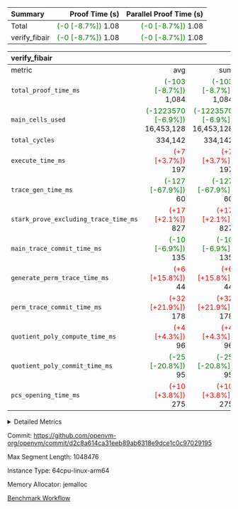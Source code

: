| Summary | Proof Time (s) | Parallel Proof Time (s) |
|:---|---:|---:|
| Total | <span style='color: green'>(-0 [-8.7%])</span> 1.08 | <span style='color: green'>(-0 [-8.7%])</span> 1.08 |
| verify_fibair | <span style='color: green'>(-0 [-8.7%])</span> 1.08 | <span style='color: green'>(-0 [-8.7%])</span> 1.08 |


| verify_fibair |||||
|:---|---:|---:|---:|---:|
|metric|avg|sum|max|min|
| `total_proof_time_ms ` | <span style='color: green'>(-103 [-8.7%])</span> 1,084 | <span style='color: green'>(-103 [-8.7%])</span> 1,084 | <span style='color: green'>(-103 [-8.7%])</span> 1,084 | <span style='color: green'>(-103 [-8.7%])</span> 1,084 |
| `main_cells_used     ` | <span style='color: green'>(-1223570 [-6.9%])</span> 16,453,128 | <span style='color: green'>(-1223570 [-6.9%])</span> 16,453,128 | <span style='color: green'>(-1223570 [-6.9%])</span> 16,453,128 | <span style='color: green'>(-1223570 [-6.9%])</span> 16,453,128 |
| `total_cycles        ` |  334,142 |  334,142 |  334,142 |  334,142 |
| `execute_time_ms     ` | <span style='color: red'>(+7 [+3.7%])</span> 197 | <span style='color: red'>(+7 [+3.7%])</span> 197 | <span style='color: red'>(+7 [+3.7%])</span> 197 | <span style='color: red'>(+7 [+3.7%])</span> 197 |
| `trace_gen_time_ms   ` | <span style='color: green'>(-127 [-67.9%])</span> 60 | <span style='color: green'>(-127 [-67.9%])</span> 60 | <span style='color: green'>(-127 [-67.9%])</span> 60 | <span style='color: green'>(-127 [-67.9%])</span> 60 |
| `stark_prove_excluding_trace_time_ms` | <span style='color: red'>(+17 [+2.1%])</span> 827 | <span style='color: red'>(+17 [+2.1%])</span> 827 | <span style='color: red'>(+17 [+2.1%])</span> 827 | <span style='color: red'>(+17 [+2.1%])</span> 827 |
| `main_trace_commit_time_ms` | <span style='color: green'>(-10 [-6.9%])</span> 135 | <span style='color: green'>(-10 [-6.9%])</span> 135 | <span style='color: green'>(-10 [-6.9%])</span> 135 | <span style='color: green'>(-10 [-6.9%])</span> 135 |
| `generate_perm_trace_time_ms` | <span style='color: red'>(+6 [+15.8%])</span> 44 | <span style='color: red'>(+6 [+15.8%])</span> 44 | <span style='color: red'>(+6 [+15.8%])</span> 44 | <span style='color: red'>(+6 [+15.8%])</span> 44 |
| `perm_trace_commit_time_ms` | <span style='color: red'>(+32 [+21.9%])</span> 178 | <span style='color: red'>(+32 [+21.9%])</span> 178 | <span style='color: red'>(+32 [+21.9%])</span> 178 | <span style='color: red'>(+32 [+21.9%])</span> 178 |
| `quotient_poly_compute_time_ms` | <span style='color: red'>(+4 [+4.3%])</span> 96 | <span style='color: red'>(+4 [+4.3%])</span> 96 | <span style='color: red'>(+4 [+4.3%])</span> 96 | <span style='color: red'>(+4 [+4.3%])</span> 96 |
| `quotient_poly_commit_time_ms` | <span style='color: green'>(-25 [-20.8%])</span> 95 | <span style='color: green'>(-25 [-20.8%])</span> 95 | <span style='color: green'>(-25 [-20.8%])</span> 95 | <span style='color: green'>(-25 [-20.8%])</span> 95 |
| `pcs_opening_time_ms ` | <span style='color: red'>(+10 [+3.8%])</span> 275 | <span style='color: red'>(+10 [+3.8%])</span> 275 | <span style='color: red'>(+10 [+3.8%])</span> 275 | <span style='color: red'>(+10 [+3.8%])</span> 275 |



<details>
<summary>Detailed Metrics</summary>

|  | verify_program_compile_ms | total_cells | stark_prove_excluding_trace_time_ms | quotient_poly_compute_time_ms | quotient_poly_commit_time_ms | perm_trace_commit_time_ms | pcs_opening_time_ms | main_trace_commit_time_ms |
| --- | --- | --- | --- | --- | --- | --- | --- |
|  | 7 | 65,536 | 36 | 1 | 6 | 0 | 21 | 7 | 

| air_name | rows | quotient_deg | main_cols | interactions | constraints | cells |
| --- | --- | --- | --- | --- | --- | --- |
| AccessAdapterAir<2> |  | 2 |  | 5 | 12 |  | 
| AccessAdapterAir<4> |  | 2 |  | 5 | 12 |  | 
| AccessAdapterAir<8> |  | 2 |  | 5 | 12 |  | 
| FibonacciAir | 32,768 | 1 | 2 |  | 5 | 65,536 | 
| FriReducedOpeningAir |  | 2 |  | 39 | 71 |  | 
| JalRangeCheckAir |  | 2 |  | 9 | 14 |  | 
| NativePoseidon2Air<BabyBearParameters>, 1> |  | 2 |  | 136 | 572 |  | 
| PhantomAir |  | 2 |  | 3 | 5 |  | 
| ProgramAir |  | 1 |  | 1 | 4 |  | 
| VariableRangeCheckerAir |  | 1 |  | 1 | 4 |  | 
| VmAirWrapper<AluNativeAdapterAir, FieldArithmeticCoreAir> |  | 2 |  | 15 | 27 |  | 
| VmAirWrapper<BranchNativeAdapterAir, BranchEqualCoreAir<1> |  | 2 |  | 11 | 25 |  | 
| VmAirWrapper<NativeAdapterAir<2, 0>, PublicValuesCoreAir> |  | 2 |  | 11 | 29 |  | 
| VmAirWrapper<NativeLoadStoreAdapterAir<1>, NativeLoadStoreCoreAir<1> |  | 2 |  | 15 | 20 |  | 
| VmAirWrapper<NativeLoadStoreAdapterAir<4>, NativeLoadStoreCoreAir<4> |  | 2 |  | 15 | 20 |  | 
| VmAirWrapper<NativeVectorizedAdapterAir<4>, FieldExtensionCoreAir> |  | 2 |  | 15 | 27 |  | 
| VmConnectorAir |  | 2 |  | 5 | 11 |  | 
| VolatileBoundaryAir |  | 2 |  | 7 | 19 |  | 

| group | trace_gen_time_ms | total_proof_time_ms | total_cycles | total_cells | stark_prove_excluding_trace_time_ms | quotient_poly_compute_time_ms | quotient_poly_commit_time_ms | perm_trace_commit_time_ms | pcs_opening_time_ms | main_trace_commit_time_ms | main_cells_used | generate_perm_trace_time_ms | execute_time_ms |
| --- | --- | --- | --- | --- | --- | --- | --- | --- | --- | --- | --- | --- | --- |
| verify_fibair | 60 | 1,084 | 334,142 | 62,474,410 | 827 | 96 | 95 | 178 | 275 | 135 | 16,453,128 | 44 | 197 | 

| group | air_name | rows | prep_cols | perm_cols | main_cols | cells |
| --- | --- | --- | --- | --- | --- | --- |
| verify_fibair | AccessAdapterAir<2> | 131,072 |  | 16 | 11 | 3,538,944 | 
| verify_fibair | AccessAdapterAir<4> | 65,536 |  | 16 | 13 | 1,900,544 | 
| verify_fibair | AccessAdapterAir<8> | 128 |  | 16 | 17 | 4,224 | 
| verify_fibair | FriReducedOpeningAir | 2,048 |  | 84 | 27 | 227,328 | 
| verify_fibair | JalRangeCheckAir | 32,768 |  | 28 | 12 | 1,310,720 | 
| verify_fibair | NativePoseidon2Air<BabyBearParameters>, 1> | 32,768 |  | 312 | 398 | 23,265,280 | 
| verify_fibair | PhantomAir | 16,384 |  | 12 | 6 | 294,912 | 
| verify_fibair | ProgramAir | 8,192 |  | 8 | 10 | 147,456 | 
| verify_fibair | VariableRangeCheckerAir | 262,144 | 2 | 8 | 1 | 2,359,296 | 
| verify_fibair | VmAirWrapper<AluNativeAdapterAir, FieldArithmeticCoreAir> | 262,144 |  | 36 | 29 | 17,039,360 | 
| verify_fibair | VmAirWrapper<BranchNativeAdapterAir, BranchEqualCoreAir<1> | 32,768 |  | 28 | 23 | 1,671,168 | 
| verify_fibair | VmAirWrapper<NativeLoadStoreAdapterAir<1>, NativeLoadStoreCoreAir<1> | 65,536 |  | 40 | 21 | 3,997,696 | 
| verify_fibair | VmAirWrapper<NativeLoadStoreAdapterAir<4>, NativeLoadStoreCoreAir<4> | 32,768 |  | 40 | 27 | 2,195,456 | 
| verify_fibair | VmAirWrapper<NativeVectorizedAdapterAir<4>, FieldExtensionCoreAir> | 32,768 |  | 36 | 38 | 2,424,832 | 
| verify_fibair | VmConnectorAir | 2 | 1 | 16 | 5 | 42 | 
| verify_fibair | VolatileBoundaryAir | 65,536 |  | 20 | 12 | 2,097,152 | 

| group | trace_height_constraint | weighted_sum | threshold |
| --- | --- | --- | --- |
| verify_fibair | 0 | 1,085,444 | 2,013,265,921 | 
| verify_fibair | 1 | 5,411,200 | 2,013,265,921 | 
| verify_fibair | 2 | 542,722 | 2,013,265,921 | 
| verify_fibair | 3 | 5,476,612 | 2,013,265,921 | 
| verify_fibair | 4 | 65,536 | 2,013,265,921 | 
| verify_fibair | 5 | 12,851,850 | 2,013,265,921 | 

| trace_height_constraint | threshold |
| --- | --- |
| 0 | 2,013,265,921 | 

</details>


Commit: https://github.com/openvm-org/openvm/commit/d2c8a614ca31eeb89ab6318e9dce1c0c97029195

Max Segment Length: 1048476

Instance Type: 64cpu-linux-arm64

Memory Allocator: jemalloc

[Benchmark Workflow](https://github.com/openvm-org/openvm/actions/runs/15356876929)
